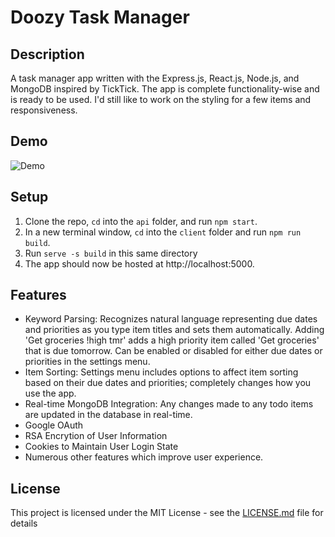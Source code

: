 # Doozy Task Manager
## Description
A task manager app written with the Express.js, React.js, Node.js, and MongoDB inspired by TickTick. The app is complete functionality-wise and is ready to be used. I'd still like to work on the styling for a few items and responsiveness.
## Demo
![Demo](/doozy_demo_720.gif)
## Setup
1. Clone the repo, ```cd``` into the ```api``` folder, and run ```npm start```.
2. In a new terminal window, ```cd``` into the ```client``` folder and run ```npm run build```. 
3. Run ```serve -s build``` in this same directory
4. The app should now be hosted at http://localhost:5000.

## Features
- Keyword Parsing: Recognizes natural language representing due dates and priorities as you type item titles and sets them automatically. Adding 'Get groceries !high tmr' adds a high priority item called 'Get groceries' that is due tomorrow. Can be enabled or disabled for either due dates or priorities in the settings menu.
- Item Sorting: Settings menu includes options to affect item sorting based on their due dates and priorities; completely changes how you use the app.
- Real-time MongoDB Integration: Any changes made to any todo items are updated in the database in real-time.
- Google OAuth
- RSA Encrytion of User Information
- Cookies to Maintain User Login State
- Numerous other features which improve user experience.

## License
This project is licensed under the MIT License - see the [LICENSE.md](LICENSE.md) file for details
